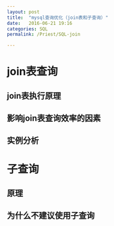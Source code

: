 ```yaml
---
layout: post
title:  "mysql查询优化（join表和子查询）"
date:   2016-06-21 19:16
categories: SQL
permalink: /Priest/SQL-join

---
```

 
join表查询
=========
	
join表执行原理
--------

影响join表查询效率的因素
--------

实例分析
---------

 
子查询
======

原理
-------
为什么不建议使用子查询
-----------